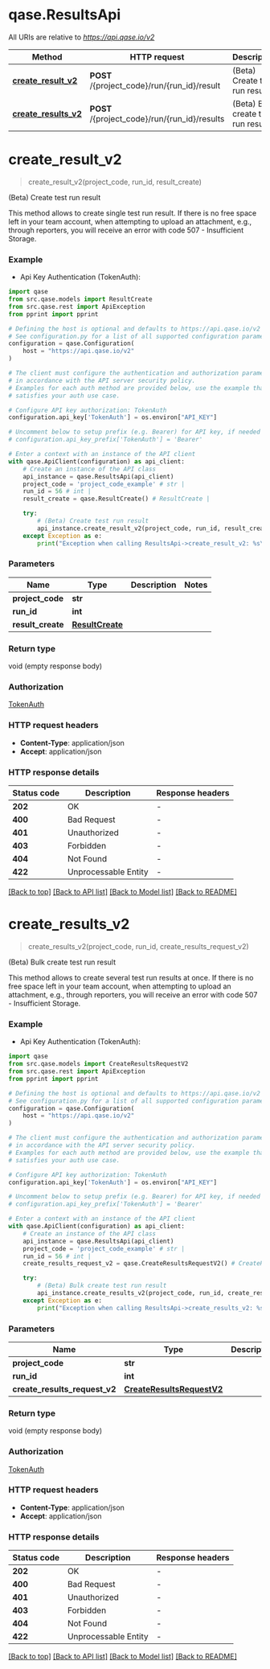 # qase.ResultsApi

All URIs are relative to *https://api.qase.io/v2*

Method | HTTP request | Description
------------- | ------------- | -------------
[**create_result_v2**](ResultsApi.md#create_result_v2) | **POST** /{project_code}/run/{run_id}/result | (Beta) Create test run result
[**create_results_v2**](ResultsApi.md#create_results_v2) | **POST** /{project_code}/run/{run_id}/results | (Beta) Bulk create test run result


# **create_result_v2**
> create_result_v2(project_code, run_id, result_create)

(Beta) Create test run result

This method allows to create single test run result.  If there is no free space left in your team account, when attempting to upload an attachment, e.g., through reporters, you will receive an error with code 507 - Insufficient Storage. 

### Example

* Api Key Authentication (TokenAuth):

```python
import qase
from src.qase.models import ResultCreate
from src.qase.rest import ApiException
from pprint import pprint

# Defining the host is optional and defaults to https://api.qase.io/v2
# See configuration.py for a list of all supported configuration parameters.
configuration = qase.Configuration(
    host = "https://api.qase.io/v2"
)

# The client must configure the authentication and authorization parameters
# in accordance with the API server security policy.
# Examples for each auth method are provided below, use the example that
# satisfies your auth use case.

# Configure API key authorization: TokenAuth
configuration.api_key['TokenAuth'] = os.environ["API_KEY"]

# Uncomment below to setup prefix (e.g. Bearer) for API key, if needed
# configuration.api_key_prefix['TokenAuth'] = 'Bearer'

# Enter a context with an instance of the API client
with qase.ApiClient(configuration) as api_client:
    # Create an instance of the API class
    api_instance = qase.ResultsApi(api_client)
    project_code = 'project_code_example' # str | 
    run_id = 56 # int | 
    result_create = qase.ResultCreate() # ResultCreate | 

    try:
        # (Beta) Create test run result
        api_instance.create_result_v2(project_code, run_id, result_create)
    except Exception as e:
        print("Exception when calling ResultsApi->create_result_v2: %s\n" % e)
```



### Parameters


Name | Type | Description  | Notes
------------- | ------------- | ------------- | -------------
 **project_code** | **str**|  | 
 **run_id** | **int**|  | 
 **result_create** | [**ResultCreate**](ResultCreate.md)|  | 

### Return type

void (empty response body)

### Authorization

[TokenAuth](../README.md#TokenAuth)

### HTTP request headers

 - **Content-Type**: application/json
 - **Accept**: application/json

### HTTP response details

| Status code | Description | Response headers |
|-------------|-------------|------------------|
**202** | OK |  -  |
**400** | Bad Request |  -  |
**401** | Unauthorized |  -  |
**403** | Forbidden |  -  |
**404** | Not Found |  -  |
**422** | Unprocessable Entity |  -  |

[[Back to top]](#) [[Back to API list]](../README.md#documentation-for-api-endpoints) [[Back to Model list]](../README.md#documentation-for-models) [[Back to README]](../README.md)

# **create_results_v2**
> create_results_v2(project_code, run_id, create_results_request_v2)

(Beta) Bulk create test run result

This method allows to create several test run results at once.  If there is no free space left in your team account, when attempting to upload an attachment, e.g., through reporters, you will receive an error with code 507 - Insufficient Storage. 

### Example

* Api Key Authentication (TokenAuth):

```python
import qase
from src.qase.models import CreateResultsRequestV2
from src.qase.rest import ApiException
from pprint import pprint

# Defining the host is optional and defaults to https://api.qase.io/v2
# See configuration.py for a list of all supported configuration parameters.
configuration = qase.Configuration(
    host = "https://api.qase.io/v2"
)

# The client must configure the authentication and authorization parameters
# in accordance with the API server security policy.
# Examples for each auth method are provided below, use the example that
# satisfies your auth use case.

# Configure API key authorization: TokenAuth
configuration.api_key['TokenAuth'] = os.environ["API_KEY"]

# Uncomment below to setup prefix (e.g. Bearer) for API key, if needed
# configuration.api_key_prefix['TokenAuth'] = 'Bearer'

# Enter a context with an instance of the API client
with qase.ApiClient(configuration) as api_client:
    # Create an instance of the API class
    api_instance = qase.ResultsApi(api_client)
    project_code = 'project_code_example' # str | 
    run_id = 56 # int | 
    create_results_request_v2 = qase.CreateResultsRequestV2() # CreateResultsRequestV2 | 

    try:
        # (Beta) Bulk create test run result
        api_instance.create_results_v2(project_code, run_id, create_results_request_v2)
    except Exception as e:
        print("Exception when calling ResultsApi->create_results_v2: %s\n" % e)
```



### Parameters


Name | Type | Description  | Notes
------------- | ------------- | ------------- | -------------
 **project_code** | **str**|  | 
 **run_id** | **int**|  | 
 **create_results_request_v2** | [**CreateResultsRequestV2**](CreateResultsRequestV2.md)|  | 

### Return type

void (empty response body)

### Authorization

[TokenAuth](../README.md#TokenAuth)

### HTTP request headers

 - **Content-Type**: application/json
 - **Accept**: application/json

### HTTP response details

| Status code | Description | Response headers |
|-------------|-------------|------------------|
**202** | OK |  -  |
**400** | Bad Request |  -  |
**401** | Unauthorized |  -  |
**403** | Forbidden |  -  |
**404** | Not Found |  -  |
**422** | Unprocessable Entity |  -  |

[[Back to top]](#) [[Back to API list]](../README.md#documentation-for-api-endpoints) [[Back to Model list]](../README.md#documentation-for-models) [[Back to README]](../README.md)

